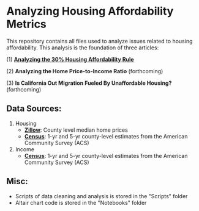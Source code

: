 # Analyzing Housing Affordability Metrics

This repository contains all files used to analyze issues related to housing affordability. This analysis is the foundation of three articles:

(1) [**Analyzing the 30% Housing Affordability Rule**](https://medium.com/@hassen.morad/analyzing-the-30-housing-affordability-rule-46fa6d06bc34)

(2) **Analyzing the Home Price-to-Income Ratio** (forthcoming)

(3) **Is California Out Migration Fueled By Unaffordable Housing?** (forthcoming)

## Data Sources:
1. Housing
    - [**Zillow**](https://www.zillow.com/research/data/): County level median home prices
    - [**Census**](https://data.census.gov/cedsci/): 1-yr and 5-yr county-level estimates from the American Community Survey (ACS)
2. Income
    - [**Census**](https://data.census.gov/cedsci/): 1-yr and 5-yr county-level estimates from the American Community Survey (ACS)

## Misc:
- Scripts of data cleaning and analysis is stored in the "Scripts" folder
- Altair chart code is stored in the "Notebooks" folder
